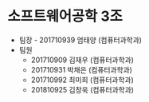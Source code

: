 # 소프트웨어공학 3조

- 팀장 - 201710939 엄태양 (컴퓨터과학과)
- 팀원
  - 201710909 김재우 (컴퓨터과학과)
  - 201710931 박채은 (컴퓨터과학과)
  - 201710992 최미희 (컴퓨터과학과)
  - 201810925 김창욱 (컴퓨터과학과)
